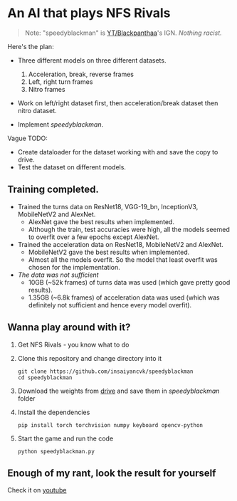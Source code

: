# An AI that plays NFS Rivals

> Note: "speedyblackman" is [YT/Blackpanthaa](https://www.youtube.com/c/Blackpanthaa)'s IGN. _Nothing racist._

Here's the plan:

- Three different models on three different datasets. 
    1. Acceleration, break, reverse frames
    2. Left, right turn frames
    3. Nitro frames

- Work on left/right dataset first, then acceleration/break dataset then nitro dataset.
- Implement _speedyblackman_.

Vague TODO:
- Create dataloader for the dataset working with and save the copy to drive.
- Test the dataset on different models.

## Training completed.
- Trained the turns data on ResNet18, VGG-19_bn, InceptionV3, MobileNetV2 and AlexNet.
    - AlexNet gave the best results when implemented.
    - Although the train, test accuracies were high, all the models seemed to overfit over a few epochs except AlexNet.
- Trained the acceleration data on ResNet18, MobileNetV2 and AlexNet.
    - MobileNetV2 gave the best results when implemented.
    - Almost all the models overfit. So the model that least overfit was chosen for the implementation.
- _The data was not sufficient_
    - 10GB (~52k frames) of turns data was used (which gave pretty good results).
    - 1.35GB (~6.8k frames) of acceleration data was used (which was definitely not sufficient and hence every model overfit).

## Wanna play around with it?

1. Get NFS Rivals - you know what to do

2. Clone this repository and change directory into it

    ```
    git clone https://github.com/insaiyancvk/speedyblackman
    cd speedyblackman
    ```

3. Download the weights from [drive](https://drive.google.com/drive/folders/1UVlAe1nAIbpiU_UYJjTBB_ijhvIx5XCA?usp=sharing) and save them in _speedyblackman_ folder

4. Install the dependencies

    `pip install torch torchvision numpy keyboard opencv-python`

5. Start the game and run the code

    `python speedyblackman.py`

## Enough of my rant, look the result for yourself

Check it on [youtube](https://www.youtube.com/watch?v=9AfSzsOr-H8)